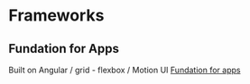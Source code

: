 # Frameworks

## Fundation for Apps
Built on Angular / grid - flexbox / Motion UI 
[Fundation for apps](http://foundation.zurb.com/apps.html)

